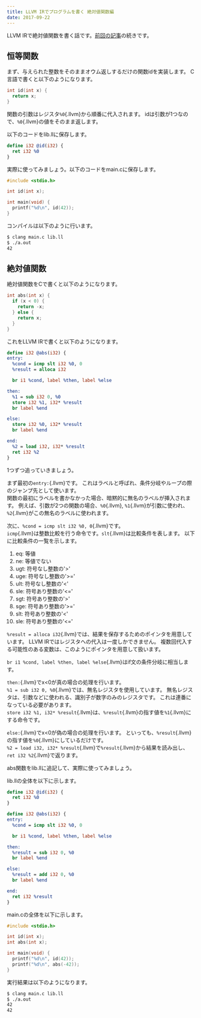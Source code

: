 ```yaml
---
title: LLVM IRでプログラムを書く 絶対値関数編
date: 2017-09-22
---
```


LLVM IRで絶対値関数を書く話です。[前回の記事](./2017-09-21-write-llvm-prog.html)の続きです。

## 恒等関数

まず、与えられた整数をそのままオウム返しするだけの関数idを実装します。
C言語で書くと以下のようになります。

```c
int id(int x) {
  return x;
}
```

関数の引数はレジスタ`%0`{.llvm}から順番に代入されます。
idは引数が1つなので、`%0`{.llvm}の値をそのまま返します。

以下のコードをlib.llに保存します。

```{#lib.ll .llvm}
define i32 @id(i32) {
  ret i32 %0
}
```

実際に使ってみましょう。以下のコードをmain.cに保存します。

```{#main.c .c}
#include <stdio.h>

int id(int x);

int main(void) {
  printf("%d\n", id(42));
}
```

コンパイルは以下のように行います。

```sh
$ clang main.c lib.ll
$ ./a.out
42
```

## 絶対値関数

絶対値関数をCで書くと以下のようになります。

```c
int abs(int x) {
  if (x < 0) {
    return -x;
  } else {
    return x;
  }
}
```

これをLLVM IRで書くと以下のようになります。

```llvm
define i32 @abs(i32) {
entry:
  %cond = icmp slt i32 %0, 0
  %result = alloca i32

  br i1 %cond, label %then, label %else

then:
  %1 = sub i32 0, %0
  store i32 %1, i32* %result
  br label %end

else:
  store i32 %0, i32* %result
  br label %end

end:
  %2 = load i32, i32* %result
  ret i32 %2
}
```

1つずつ追っていきましょう。

まず最初の`entry:`{.llvm}です。
これはラベルと呼ばれ、条件分岐やループの際のジャンプ先として使います。<br>
関数の最初にラベルを書かなかった場合、暗黙的に無名のラベルが挿入されます。
例えば、引数が2つの関数の場合、`%0`{.llvm}, `%1`{.llvm}が引数に使われ、`%2`{.llvm}がこの無名のラベルに使われます。

次に、`%cond = icmp slt i32 %0, 0`{.llvm}です。<br>
`icmp`{.llvm}は整数比較を行う命令です。`slt`{.llvm}は比較条件を表します。
以下に比較条件の一覧を示します。

1. eq: 等値
2. ne: 等値でない
3. ugt: 符号なし整数の'>'
4. uge: 符号なし整数の'>='
5. ult: 符号なし整数の'<'
6. sle: 符号あり整数の'<='
7. sgt: 符号あり整数の'>'
8. sge: 符号あり整数の'>='
9. slt: 符号あり整数の'<'
10. sle: 符号あり整数の'<='

`%result = alloca i32`{.llvm}では、結果を保存するためのポインタを用意しています。
LLVM IRではレジスタへの代入は一度しかできません。
複数回代入する可能性のある変数は、このようにポインタを用意して扱います。

`br i1 %cond, label %then, label %else`{.llvm}はif文の条件分岐に相当します。

`then:`{.llvm}でx<0が真の場合の処理を行います。<br>
`%1 = sub i32 0, %0`{.llvm}では、無名レジスタを使用しています。
無名レジスタは、引数などに使われる、識別子が数字のみのレジスタです。
これは連番になっている必要があります。<br>
`store i32 %1, i32* %result`{.llvm}は、`%result`{.llvm}の指す値を`%1`{.llvm}にする命令です。

`else:`{.llvm}でx<0が偽の場合の処理を行います。
といっても、`%result`{.llvm}の指す値を`%0`{.llvm}にしているだけです。<br>
`%2 = load i32, i32* %result`{.llvm}で`%result`{.llvm}から結果を読み出し、`ret i32 %2`{.llvm}で返ります。

abs関数をlib.llに追記して、実際に使ってみましょう。

lib.llの全体を以下に示します。

```{#lib.ll .llvm}
define i32 @id(i32) {
  ret i32 %0
}

define i32 @abs(i32) {
entry:
  %cond = icmp slt i32 %0, 0

  br i1 %cond, label %then, label %else

then:
  %result = sub i32 0, %0
  br label %end

else:
  %result = add i32 0, %0
  br label %end

end:
  ret i32 %result
}
```

main.cの全体を以下に示します。

```{#main.c .c}
#include <stdio.h>

int id(int x);
int abs(int x);

int main(void) {
  printf("%d\n", id(42));
  printf("%d\n", abs(-42));
}
```

実行結果は以下のようになります。

```sh
$ clang main.c lib.ll
$ ./a.out
42
42
```

